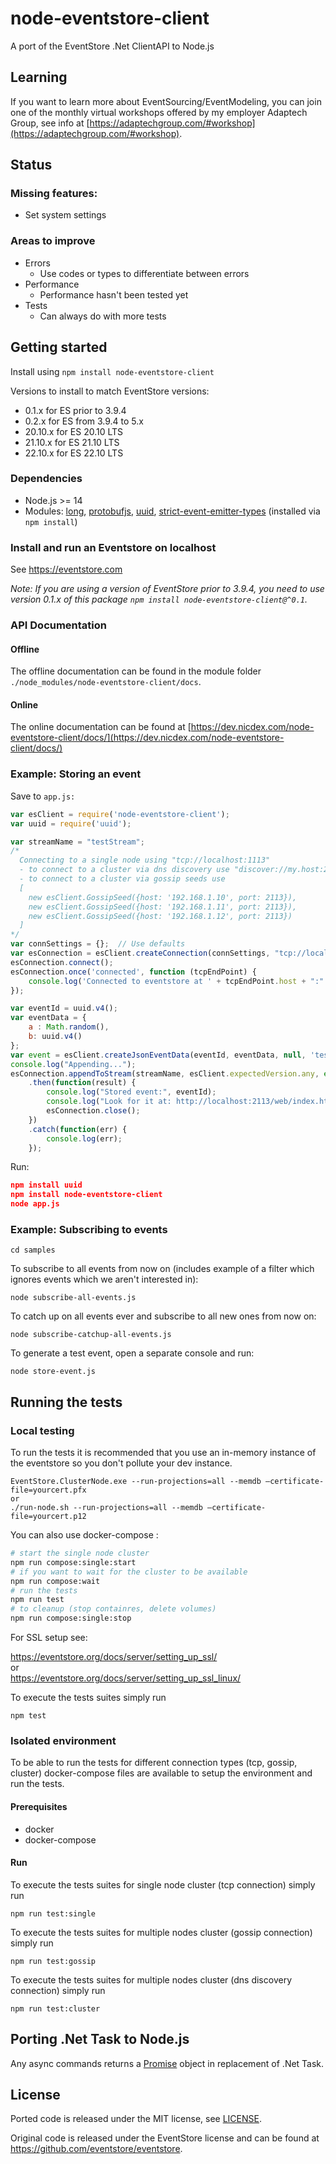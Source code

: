 # node-eventstore-client
A port of the EventStore .Net ClientAPI to Node.js

## Learning

If you want to learn more about EventSourcing/EventModeling, you can join one of the monthly virtual workshops offered by my employer Adaptech Group, see info at [https://adaptechgroup.com/#workshop](https://adaptechgroup.com/#workshop).

## Status

### Missing features:

- Set system settings

### Areas to improve

- Errors
  - Use codes or types to differentiate between errors
- Performance
  - Performance hasn't been tested yet
- Tests
  - Can always do with more tests

## Getting started

Install using `npm install node-eventstore-client`

Versions to install to match EventStore versions:

- 0.1.x for ES prior to 3.9.4
- 0.2.x for ES from 3.9.4 to 5.x
- 20.10.x for ES 20.10 LTS
- 21.10.x for ES 21.10 LTS
- 22.10.x for ES 22.10 LTS


### Dependencies

- Node.js >= 14
- Modules: [long](https://www.npmjs.org/package/long), [protobufjs](https://www.npmjs.org/package/protobufjs), [uuid](https://www.npmjs.org/package/uuid), [strict-event-emitter-types](https://www.npmjs.com/package/strict-event-emitter-types) (installed via `npm install`)

### Install and run an Eventstore on localhost

See https://eventstore.com

*Note: If you are using a version of EventStore prior to 3.9.4, you need to use version 0.1.x of this package `npm install node-eventstore-client@^0.1`.*  


### API Documentation

#### Offline

The offline documentation can be found in the module folder `./node_modules/node-eventstore-client/docs`.

#### Online

The online documentation can be found at [https://dev.nicdex.com/node-eventstore-client/docs/](https://dev.nicdex.com/node-eventstore-client/docs/)
  
### Example: Storing an event

Save to ```app.js:```

```javascript
var esClient = require('node-eventstore-client');
var uuid = require('uuid');

var streamName = "testStream";
/* 
  Connecting to a single node using "tcp://localhost:1113"
  - to connect to a cluster via dns discovery use "discover://my.host:2113"
  - to connect to a cluster via gossip seeds use 
  [
    new esClient.GossipSeed({host: '192.168.1.10', port: 2113}), 
    new esClient.GossipSeed({host: '192.168.1.11', port: 2113}), 
    new esClient.GossipSeed({host: '192.168.1.12', port: 2113})
  ]
*/
var connSettings = {};  // Use defaults
var esConnection = esClient.createConnection(connSettings, "tcp://localhost:1113");
esConnection.connect();
esConnection.once('connected', function (tcpEndPoint) {
    console.log('Connected to eventstore at ' + tcpEndPoint.host + ":" + tcpEndPoint.port);
});

var eventId = uuid.v4();
var eventData = {
    a : Math.random(), 
    b: uuid.v4()
};
var event = esClient.createJsonEventData(eventId, eventData, null, 'testEvent');
console.log("Appending...");
esConnection.appendToStream(streamName, esClient.expectedVersion.any, event)
    .then(function(result) {
        console.log("Stored event:", eventId);
        console.log("Look for it at: http://localhost:2113/web/index.html#/streams/testStream");
        esConnection.close();
    })
    .catch(function(err) {
        console.log(err);
    });
```

Run:

```json
npm install uuid
npm install node-eventstore-client
node app.js
```

### Example: Subscribing to events

```cd samples```

To subscribe to all events from now on (includes example of a filter which ignores events which we aren't interested in):

```node subscribe-all-events.js```

To catch up on all events ever and subscribe to all new ones from now on:

```node subscribe-catchup-all-events.js```

To generate a test event, open a separate console and run:

```node store-event.js```

## Running the tests

### Local testing

To run the tests it is recommended that you use an in-memory instance of the eventstore so you don't pollute your dev instance.

    EventStore.ClusterNode.exe --run-projections=all --memdb –certificate-file=yourcert.pfx
    or
    ./run-node.sh --run-projections=all --memdb –certificate-file=yourcert.p12

You can also use docker-compose :

```bash
# start the single node cluster
npm run compose:single:start
# if you want to wait for the cluster to be available
npm run compose:wait
# run the tests
npm run test
# to cleanup (stop containres, delete volumes)
npm run compose:single:stop
```

For SSL setup see:

https://eventstore.org/docs/server/setting_up_ssl/  
or  
https://eventstore.org/docs/server/setting_up_ssl_linux/

To execute the tests suites simply run

    npm test

### Isolated environment

To be able to run the tests for different connection types (tcp, gossip, cluster) docker-compose files are available to setup the environment and run the tests.

#### Prerequisites

* docker
* docker-compose

#### Run

To execute the tests suites for single node cluster (tcp connection) simply run

    npm run test:single

To execute the tests suites for multiple nodes cluster (gossip connection) simply run

    npm run test:gossip

To execute the tests suites for multiple nodes cluster (dns discovery connection) simply run

    npm run test:cluster

## Porting .Net Task to Node.js

Any async commands returns a [Promise](https://developer.mozilla.org/en/docs/Web/JavaScript/Reference/Global_Objects/Promise) object in replacement of .Net Task.  


## License

Ported code is released under the MIT license, see [LICENSE](https://github.com/nicdex/node-eventstore-client/blob/master/LICENSE). 
 
Original code is released under the EventStore license and can be found at https://github.com/eventstore/eventstore.
